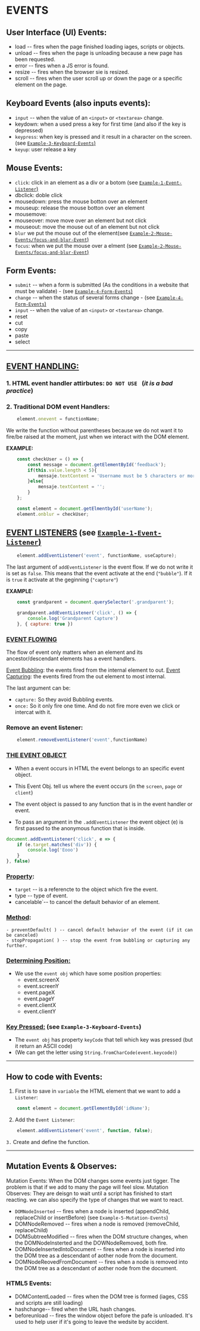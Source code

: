 # EVENTS

## User Interface (UI) Events:
- load -- fires when the page finished loading iages, scripts or objects.
- unload -- fires when the page is unloading because a new page has been requested.
- error -- fires when a JS error is found.
- resize -- fires when the browser sie is resized.
- scroll -- fires when the user scroll up or down the page or a specific element on the page.

## Keyboard Events (also inputs events):
- ``input`` -- when the value of an ``<input>`` or ``<textarea>`` change.
- keydown: when a used press a key for first time (and also if the key is depressed)
- ``keypress``: when key is pressed and it result in a character on the screen. (see <ins>``Example-3-Keyboard-Events``)
- ``keyup``: user release a key

## Mouse Events:
- ``click``: click in an element as a div or a botom (see <ins>``Example-1-Event-Listener``)
- dbclick: doble click
- mousedown: press the mouse botton over an element
- mouseup: release the mouse botton over an element
- mousemove: 
- mouseover: move move over an element but not click
- mouseout: move the mouse out of an element but not click
- ``blur`` we put the mouse out of the element(see  <ins>``Example-2-Mouse-Events/focus-and-blur-Event``)
- ``focus``: when we put the mouse over a elment (see <ins>``Example-2-Mouse-Events/focus-and-blur-Event``)

## Form Events:
- ``submit`` -- when a form is submitted (As the conditions in a website that must be validate) - (see <ins>``Example-4-Form-Events``)
- ``change`` -- when the status of several forms change - (see <ins>``Example-4-Form-Events``)
- ``input`` -- when the value of an ``<input>`` or ``<textarea>`` change.
- reset
- cut
- copy
- paste
- select

---

## <ins>EVENT HANDLING:

 ### 1. HTML event handler attirbutes: **``DO NOT USE ``** (*it is a bad practice*)

### 2. Traditional DOM event Handlers: 
```javascript
    element.onevent = functionName;
``` 
We write the function without parentheses because we do not want it to fire/be raised 
at the moment, just when we interact with the DOM element.

**EXAMPLE:**
```javascript
    const checkUser = () => {
        const message = document.getElementById('feedback');
        if(this.value.length < 5){
            mensaje.textContent = 'Username must be 5 characters or more';
        }else{
            mensaje.textContent = '';
        }
    };

    const element = document.getElmentbyId('userName');
    element.onblur = checkUser;
```

## <ins> EVENT LISTENERS</ins> (see <ins>``Example-1-Event-Listener``)
```js
    element.addEventListener('event', functionName, useCapture);
```
The last argument of ``addEventListener`` is the event flow.
If we do not write it is set as ``false``. This means that the event activate at the end (``"bubble"``).
If it is ``true`` it activate at the geginning (``"capture"``)

**EXAMPLE:**
```js
    const grandparent = document.querySelector('.grandparent');

    grandparent.addEventListener('click', () => {
        console.log('Grandparent Capture')
    }, { capture: true })
```

### <ins>**EVENT FLOWING**
The flow of event only matters when an element and its ancestor/descendant elements has a event handlers.

<ins>Event Bubbling</ins>: the events fired from the internal element to out.
<ins>Event Capturing</ins>: the events fired from the out element to most internal.

The last argument can be:
- ``capture:`` So they avoid Bubbling events.
- ``once:`` So it only fire one time. And do not fire more even we click or intercat with it.

### **Remove an event listener:**
```js
    element.removeEventListener('event',functionName)
```

### <ins>**THE EVENT OBJECT**
- When a event occurs in HTML the event belongs to an specific event object.
- This Event Obj. tell us where the event occurs (in the ``screen``, ``page`` or ``client``)
- The event object is passed to any function that is in the event handler or event.

- To pass an argument in the ``.addEventListener`` the event object (e) is first passed to the anonymous function that is inside.
```js
document.addEventListener('click', e => {
    if (e.target.matches('div')) {
        console.log('Eooo')
    }
}, false)
```

### <ins>Property</ins>:
- ``target`` -- is a referencte to the object which fire the event.
- type -- type of event.
- cancelable`-- to cancel the default behavior of an element.


### <ins>Method</ins>:
    - preventDefault( ) -- cancel default behavior of the event (if it can be canceled)
    - stopPropagation( ) -- stop the event from bubbling or capturing any further.


### <ins> Determining Position:
- We use the ``event obj`` which have some position properties:
    - event.screenX
    - event.screenY
    - event.pageX
    - event.pageY
    - event.clientX
    - event.clientY

### <ins> Key Pressed:</ins> (see ``Example-3-Keyboard-Events``)
- The ``event obj`` has property ``keyCode`` that tell which key was pressed (but it return an ASCII code)
- (We can get the letter using ``String.fromCharCode(event.keycode)``)

---

## How to code with Events:
1. First is to save in ``variable`` the HTML element that we want to add a ``Listener``:
```js
    const element = document.getElementById('idName');
```
2. Add the ``Event Listener``:
```js
    element.addEventListener('event', function, false);
```
`3.` Create and define the function.

---

## Mutation Events & Observes:
Mutation Events: When the DOM changes some events just tigger. The problem is that if we add to many the page will feel slow.
Mutation Observes: They are deisgn to wait until a script has finished to start reacting. we can also specify the type of changes that we want to react.

- ``DOMNodeInserted`` -- fires when a node is inserted (appendChild, replaceChild or insertBefore) </ins> (see ``Example-5-Mutation-Events``)
- DOMNodeRemoved -- fires when a node is removed (removeChild, replaceChild)
- DOMSubtreeModified -- fires when the DOM structure changes, when the DOMNodeInsterted and the DOWNodeRemoved, both fire.
- DOMNodeInsertedIntoDocument -- fires when a node is inserted into the DOM tree as a descendant of aother node from the document.
- DOMNodeReovedFromDocument -- fires when a node is removed into the DOM tree as a descendant of aother node from the document.

### HTML5 Events:

- DOMContentLoaded -- fires when the DOM tree is formed (iages, CSS and scripts are still loading)
- hashchange-- fired when the URL hash changes.
- beforeunload -- fires the window object before the pafe is unloaded. It's used to help user if it's going to leave the wedsite by accident.
